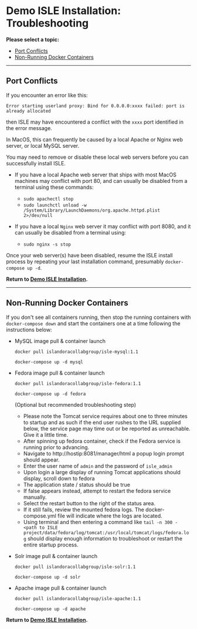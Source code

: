 # Demo ISLE Installation: Troubleshooting

**Please select a topic:**

- [Port Conflicts](#port-conflicts)
- [Non-Running Docker Containers](#non-running-docker-containers)

---

## Port Conflicts
If you encounter an error like this:

`Error starting userland proxy: Bind for 0.0.0.0:xxxx failed: port is already allocated`

then ISLE may have encountered a conflict with the `xxxx` port identified in the error message.

In MacOS, this can frequently be caused by a local Apache or Nginx web server, or local MySQL server.  

You may need to remove or disable these local web servers before you can successfully install ISLE.

* If you have a local Apache web server that ships with most MacOS machines may conflict with port 80, and can usually be disabled from a terminal using these commands:

    * `sudo apachectl stop`
    * `sudo launchctl unload -w /System/Library/LaunchDaemons/org.apache.httpd.plist 2>/dev/null`

* If you have a local `Nginx` web server it may conflict with port 8080, and it can usually be disabled from a terminal using:

    * `sudo nginx -s stop`

Once your web server(s) have been disabled, resume the ISLE install process by repeating your last installation command, presumably `docker-compose up -d`.


**Return to [Demo ISLE Installation](../install/install-demo.md).**

---

## Non-Running Docker Containers
If you don't see all containers running, then stop the running containers with `docker-compose down` and start the containers one at a time following the instructions below:

*  MySQL image pull & container launch

    `docker pull islandoracollabgroup/isle-mysql:1.1`

    `docker-compose up -d mysql`

*  Fedora image pull & container launch

    `docker pull islandoracollabgroup/isle-fedora:1.1`

    `docker-compose up -d fedora`

    (Optional but recommended troubleshooting step)

    * Please note the Tomcat service requires about  one to three minutes to startup and as such if the end user rushes to the URL supplied below, the service page may time out or be reported as unreachable. Give it a little time.
    * After spinning up fedora container, check if the Fedora service is running prior to advancing.
    * Navigate to http://hostip:8081/manager/html a popup login prompt should appear.
    * Enter the user name of `admin` and the password of `isle_admin`
    * Upon login a large display of running Tomcat applications should display, scroll down to fedora
    * The application state / status should be true
    * If false appears instead, attempt to restart the fedora service manually.
    * Select the restart button to the right of the status area.
    * If it still fails, review the mounted fedora logs. The docker-compose.yml file will indicate where the logs are located.
    * Using terminal and then entering a command like `tail -n 300 - <path to ISLE project/data/fedora/log/tomcat:/usr/local/tomcat/logs/fedora.log` should display enough information to troubleshoot or restart the entire startup process.

* Solr image pull & container launch

    `docker pull islandoracollabgroup/isle-solr:1.1`

    `docker-compose up -d solr`

* Apache image pull & container launch

    `docker pull islandoracollabgroup/isle-apache:1.1`

    `docker-compose up -d apache`


**Return to [Demo ISLE Installation](../install/install-demo.md).**
